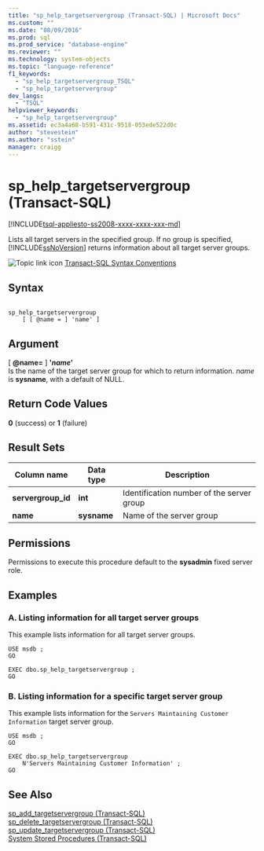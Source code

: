 ```yaml
---
title: "sp_help_targetservergroup (Transact-SQL) | Microsoft Docs"
ms.custom: ""
ms.date: "08/09/2016"
ms.prod: sql
ms.prod_service: "database-engine"
ms.reviewer: ""
ms.technology: system-objects
ms.topic: "language-reference"
f1_keywords: 
  - "sp_help_targetservergroup_TSQL"
  - "sp_help_targetservergroup"
dev_langs: 
  - "TSQL"
helpviewer_keywords: 
  - "sp_help_targetservergroup"
ms.assetid: ec3a4a68-b591-431c-9518-053ede522d0c
author: "stevestein"
ms.author: "sstein"
manager: craigg
---
```

# sp_help_targetservergroup (Transact-SQL)
[!INCLUDE[tsql-appliesto-ss2008-xxxx-xxxx-xxx-md](../../includes/tsql-appliesto-ss2008-xxxx-xxxx-xxx-md.md)]

  Lists all target servers in the specified group. If no group is specified, [!INCLUDE[ssNoVersion](../../includes/ssnoversion-md.md)] returns information about all target server groups.  
  
 ![Topic link icon](../../database-engine/configure-windows/media/topic-link.gif "Topic link icon") [Transact-SQL Syntax Conventions](../../t-sql/language-elements/transact-sql-syntax-conventions-transact-sql.md)  
  
## Syntax  
  
```  
  
sp_help_targetservergroup  
    [ [ @name = ] 'name' ]  
```  
  
## Argument  
 [ **@name=** ] **'***name***'**  
 Is the name of the target server group for which to return information. *name* is **sysname**, with a default of NULL.  
  
## Return Code Values  
 **0** (success) or **1** (failure)  
  
## Result Sets  
  
|Column name|Data type|Description|  
|-----------------|---------------|-----------------|  
|**servergroup_id**|**int**|Identification number of the server group|  
|**name**|**sysname**|Name of the server group|  
  
## Permissions  
 Permissions to execute this procedure default to the **sysadmin** fixed server role.  
  
## Examples  
  
### A. Listing information for all target server groups  
 This example lists information for all target server groups.  
  
```  
USE msdb ;  
GO  
  
EXEC dbo.sp_help_targetservergroup ;  
GO  
```  
  
### B. Listing information for a specific target server group  
 This example lists information for the `Servers Maintaining Customer Information` target server group.  
  
```  
USE msdb ;  
GO  
  
EXEC dbo.sp_help_targetservergroup   
    N'Servers Maintaining Customer Information' ;  
GO  
```  
  
## See Also  
 [sp_add_targetservergroup &#40;Transact-SQL&#41;](../../relational-databases/system-stored-procedures/sp-add-targetservergroup-transact-sql.md)   
 [sp_delete_targetservergroup &#40;Transact-SQL&#41;](../../relational-databases/system-stored-procedures/sp-delete-targetservergroup-transact-sql.md)   
 [sp_update_targetservergroup &#40;Transact-SQL&#41;](../../relational-databases/system-stored-procedures/sp-update-targetservergroup-transact-sql.md)   
 [System Stored Procedures &#40;Transact-SQL&#41;](../../relational-databases/system-stored-procedures/system-stored-procedures-transact-sql.md)  
  
  
